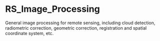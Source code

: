# RS_Image_Processing
General image processing for remote sensing, including cloud detection, radiometric correction, geometric correction, registration and spatial coordinate system, etc.
